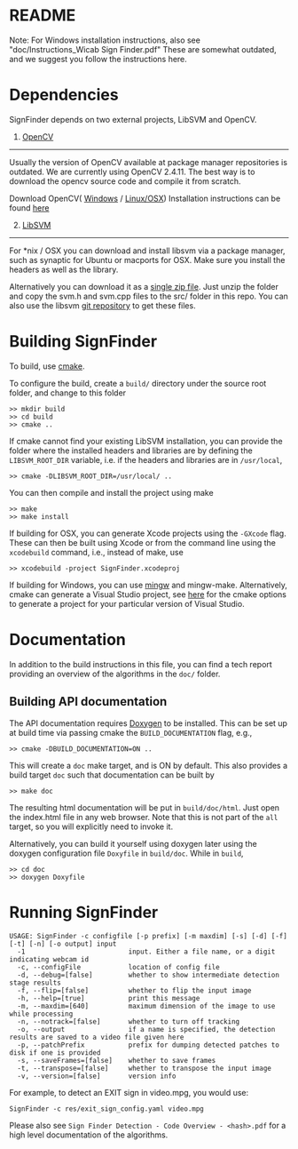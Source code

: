 # README #

Note: For Windows installation instructions, also see "doc/Instructions_Wicab Sign Finder.pdf" These are somewhat outdated, and we suggest you follow the instructions here.

Dependencies
=============
SignFinder depends on two external projects, LibSVM and OpenCV.

1. [OpenCV](http://www.opencv.org)
-------------------------------
Usually the version of OpenCV available at package manager repositories is outdated. We are currently using OpenCV 2.4.11. The best way is to download the opencv source code and compile it from scratch.

Download OpenCV( [Windows](https://sourceforge.net/projects/opencvlibrary/files/opencv-win/2.4.11/opencv-2.4.11.exe/download) / [Linux/OSX](https://github.com/Itseez/opencv/archive/2.4.11.zip)) Installation instructions can be found [here](http://docs.opencv.org/doc/tutorials/introduction/table_of_content_introduction/table_of_content_introduction.html)


2. [LibSVM](https://www.csie.ntu.edu.tw/~cjlin/libsvm/)
----------------------------------------------------
For *nix / OSX you can download and install libsvm via a package manager, such as synaptic for Ubuntu or 
macports for OSX. Make sure you install the headers as well as the library.

Alternatively you can download it as a [single zip file](http://www.csie.ntu.edu.tw/~cjlin/cgi-bin/libsvm.cgi?+http://www.csie.ntu.edu.tw/~cjlin/libsvm+zip). Just unzip the folder and copy the svm.h and svm.cpp files to the src/ folder in this repo. You can also use the libsvm [git repository](https://github.com/cjlin1/libsvm) to get these files.


Building SignFinder
=======================
To build, use [cmake](http://www.cmake.org/).

To configure the build, create a `build/` directory under the source root folder, and change to this folder

    >> mkdir build
    >> cd build
    >> cmake ..

If cmake cannot find your existing LibSVM installation, you can provide the folder where the installed headers and libraries are by defining the `LIBSVM_ROOT_DIR` variable, i.e. if the headers and libraries are in `/usr/local`, 

    >> cmake -DLIBSVM_ROOT_DIR=/usr/local/ ..

You can then compile and install the project using make

    >> make
    >> make install

If building for OSX, you can generate Xcode projects using the `-GXcode` flag. These can then be built using Xcode or from the command line using the `xcodebuild` command, i.e., instead of make, use

    >> xcodebuild -project SignFinder.xcodeproj

If building for Windows, you can use [mingw](http://sourceforge.net/projects/tdm-gcc/files/TDM-GCC%20Installer/tdm64-gcc-4.9.2-3.exe/download) and mingw-make. Alternatively, cmake can generate a Visual Studio project, see [here](http://www.cmake.org/cmake/help/v3.0/manual/cmake-generators.7.html) for the cmake options to generate a project for your particular version of Visual Studio.

Documentation
=====
In addition to the build instructions in this file, you can find a tech report providing an overview of the algorithms in the `doc/` folder.

Building API documentation
--------------------------

The API documentation requires [Doxygen](http://www.stack.nl/~dimitri/doxygen/index.html) to be installed. This can be set up at build time via passing cmake the `BUILD_DOCUMENTATION` flag, e.g.,

    >> cmake -DBUILD_DOCUMENTATION=ON ..
    
This will create a `doc` make target, and is ON by default. This also provides a build target `doc` such that documentation can be built by 

    >> make doc
    
The resulting html documentation will be put in `build/doc/html`. Just open the index.html file in any web browser. Note that this is not part of the `all` target, so you will explicitly need to invoke it.

Alternatively, you can build it yourself using doxygen later using the doxygen configuration file `Doxyfile` in `build/doc`. While in `build`,

    >> cd doc
    >> doxygen Doxyfile
    
Running SignFinder
===================

    USAGE: SignFinder -c configfile [-p prefix] [-m maxdim] [-s] [-d] [-f] [-t] [-n] [-o output] input    
      -1                          input. Either a file name, or a digit indicating webcam id
      -c, --configFile            location of config file
      -d, --debug=[false]         whether to show intermediate detection stage results
      -f, --flip=[false]          whether to flip the input image
      -h, --help=[true]           print this message
      -m, --maxdim=[640]          maximum dimension of the image to use while processing
      -n, --notrack=[false]       whether to turn off tracking
      -o, --output                if a name is specified, the detection results are saved to a video file given here
      -p, --patchPrefix           prefix for dumping detected patches to disk if one is provided
      -s, --saveFrames=[false]    whether to save frames
      -t, --transpose=[false]     whether to transpose the input image
      -v, --version=[false]       version info

For example, to detect an EXIT sign in video.mpg, you would use:

    SignFinder -c res/exit_sign_config.yaml video.mpg

Please also see `Sign Finder Detection - Code Overview - <hash>.pdf` for a high level documentation of the algorithms.